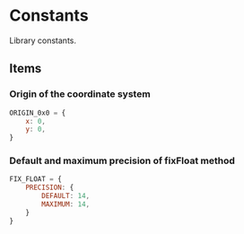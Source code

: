 Constants
=========

Library constants.


Items
-----

### Origin of the coordinate system

```js
ORIGIN_0x0 = {
	x: 0,
	y: 0,
}
```


### Default and maximum precision of fixFloat method

```js
FIX_FLOAT = {
	PRECISION: {
		DEFAULT: 14,
		MAXIMUM: 14,
	}
}
